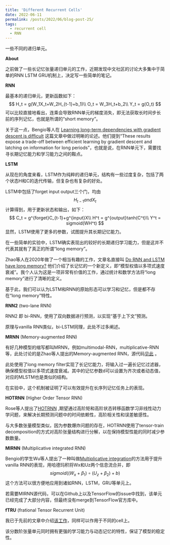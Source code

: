 ```yaml
---
title: 'Different Recurrent Cells'
date: 2022-06-11
permalink: /posts/2022/06/blog-post-25/
tags:
  - recurrent cell
  - RNN
---
```


一些不同的递归单元。



**About**

之前做了一些长记忆张量递归单元的工作，近期发现中文社区的讨论大多集中于简单的RNN LSTM GRU机制上，决定写一些简单的笔记。



**RNN**

最基本的递归单元，更新函数如下：
$$
H_t = g(W_1X_t+W_2H_{t-1}+b_1)\\
O_t = W_3H_t+b_2\\
Y_t = g(O_t)
$$
可以比较直接地看出，连乘会导致RNN单元的梯度消失，即无法获取长时间步长前的序列记忆，也就是所谓的“short memory”。

关于这一点，Bengio等人在 [Learning long-term dependencies with gradient descent is difficult](https://ieeexplore.ieee.org/abstract/document/279181) 这篇文章中做过明晰的论述。他们提到“These results expose a trade-off between efficient learning by gradient descent and latching on information for long periods”，也就是说，在RNN单元下，需要找寻长期记忆能力和学习能力之间的鞍点。



**LSTM**

从现在的角度来看，LSTM作为纯粹的递归单元，结构有一些过度复杂，包括了两个状态H和C的迭代传输，但复杂也有复杂的好处。

LSTM中包括了forget input output三个门，均由
$$
H_{t-1} and X_t
$$
计算得到，用于更新状态和输出，如下：
$$
C_t = g^{forget}C_{t-1}+g^{input}X\\
H^t = g^{output}tanh(C^t)\\
Y^t = sigmoid(WH^t)
$$
显然，LSTM使用了更多的参数，试图提升其长期记忆能力。

在一些简单的实验中，LSTM确实表现出的较好的长期递归学习能力，但是这并不代表其就有了真正的所谓“long memory”。

Zhao等人在2020年做了一个相当有趣的工作，文章名直接叫 [Do RNN and LSTM have long memory?](https://proceedings.mlr.press/v119/zhao20c.html) 他们介绍了长记忆的一个新定义，即“模型权值以多项式速度衰减”。我个人认为这是一项非常有价值的工作，通过统计和数学方法将“long memory”进行了清晰的定义。

基于此，我们可以认为LSTM和RNN的原始形态可以学习和记忆，但是都不存在“long memory”特性。



**RNN2** (two-lane RNN)

RNN2 即 bi-RNN，使用了双向数据进行预测，以实现“基于上下文”预测。

原理与vanilla RNN类似，bi-LSTM同理，此处不过多阐述。



**MRNN** (Memory-augmented RNN)

有好几种模型的缩写都叫MRNN，例如multimodal-RNN，multiplicative-RNN等，此处讨论的是Zhao等人提出的Memory-augmented RNN，源代码[见此](https://github.com/huawei-noah/noah-research/tree/master/mRNN-mLSTM) 。

此处使用了long memory filter实现了长记忆能力，将输入过一遍长记忆过滤器，确保模型权值以多项式速度衰减。其中的记忆参数d可以设置为齐次或者动态值，对应的MLSTM也是类似的结构。

在实验中，这个机制被证明了可以有效提升在长序列记忆任务上的表现。



**HOTRNN** (Higher Order Tensor RNN)

Rose等人提出了[HOTRNN](https://arxiv.org/abs/1711.00073) ,期望通过高阶矩和高阶状态转移函数学习非线性动力学问题，来解决长期预测问题中的时间依赖性，高阶相关性和误差敏感性。

与大多数张量模型类似，因为参数爆炸问题的存在，HOTRNN使用了tensor-train decomposition的方式对高阶张量结构进行分解，以在保持模型性能的同时减少参数数量。



**MIRNN** (Multiplicative integrated RNN)

Bengio的学生Wu等人提出了一种叫做[Multiplicative integration](https://proceedings.neurips.cc/paper/2016/hash/f69e505b08403ad2298b9f262659929a-Abstract.html)的方法用于提升vanilla RNN的表现，用哈德玛积将Wx和Uz两个信息流合并，即
$$
sigmoid((W_x+β_1){\circ}(U_z+β_2)+b)
$$
这个方法可以很方便地应用到诸如RNN，LSTM，GRU等单元上。

若需要MIRNN源代码，可以在Github上以及TensorFlow的issue中找到，该单元已经完成了大部分内容，但最终没有merge到TensorFlow官方库中。



**fTRU** (frational Tensor Recurrent Unit)

我已于先前的文章中介绍[该工作](https://proceedings.mlr.press/v130/qiu21a.html)，同样可以作用于不同的cell上。

该分数阶张量单元同时拥有更强的学习能力与动态记忆的特性，保证了模型的稳定性。

